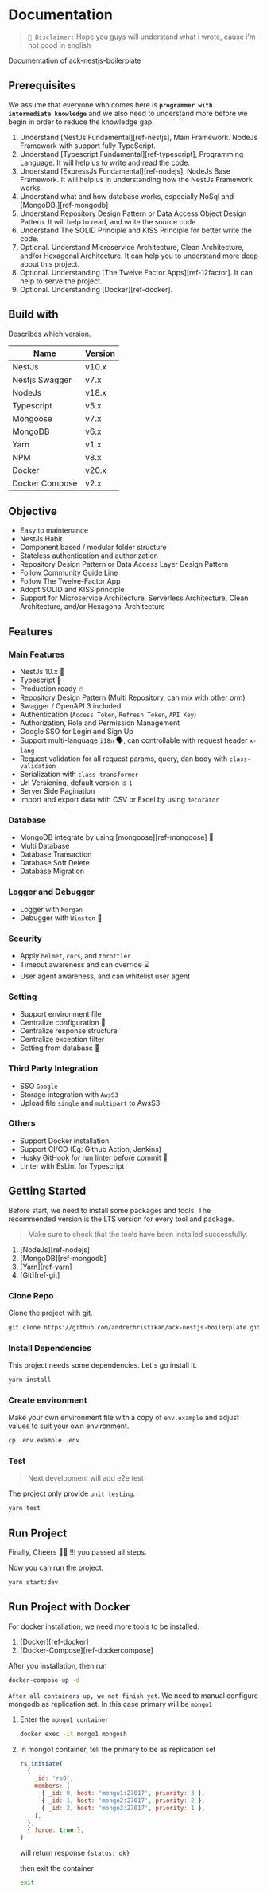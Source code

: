 # Documentation

> `👋 Disclaimer:` Hope you guys will understand what i wrote, cause i'm not good in english

Documentation of ack-nestjs-boilerplate

## Prerequisites

We assume that everyone who comes here is **`programmer with intermediate knowledge`** and we also need to understand more before we begin in order to reduce the knowledge gap.

1. Understand [NestJs Fundamental][ref-nestjs], Main Framework. NodeJs Framework with support fully TypeScript.
2. Understand [Typescript Fundamental][ref-typescript], Programming Language. It will help us to write and read the code.
3. Understand [ExpressJs Fundamental][ref-nodejs], NodeJs Base Framework. It will help us in understanding how the NestJs Framework works.
4. Understand what and how database works, especially NoSql and [MongoDB.][ref-mongodb]
5. Understand Repository Design Pattern or Data Access Object Design Pattern. It will help to read, and write the source code
6. Understand The SOLID Principle and KISS Principle for better write the code.
7. Optional. Understand Microservice Architecture, Clean Architecture, and/or Hexagonal Architecture. It can help you to understand more deep about this project.
8. Optional. Understanding [The Twelve Factor Apps][ref-12factor]. It can help to serve the project.
9. Optional. Understanding [Docker][ref-docker].

## Build with

Describes which version.

| Name           | Version |
| -------------- | ------- |
| NestJs         | v10.x   |
| Nestjs Swagger | v7.x    |
| NodeJs         | v18.x   |
| Typescript     | v5.x    |
| Mongoose       | v7.x    |
| MongoDB        | v6.x    |
| Yarn           | v1.x    |
| NPM            | v8.x    |
| Docker         | v20.x   |
| Docker Compose | v2.x    |

## Objective

- Easy to maintenance
- NestJs Habit
- Component based / modular folder structure
- Stateless authentication and authorization
- Repository Design Pattern or Data Access Layer Design Pattern
- Follow Community Guide Line
- Follow The Twelve-Factor App
- Adopt SOLID and KISS principle
- Support for Microservice Architecture, Serverless Architecture, Clean Architecture, and/or Hexagonal Architecture

## Features

### Main Features

- NestJs 10.x 🥳
- Typescript 🚀
- Production ready 🔥
- Repository Design Pattern (Multi Repository, can mix with other orm)
- Swagger / OpenAPI 3 included
- Authentication (`Access Token`, `Refresh Token`, `API Key`)
- Authorization, Role and Permission Management
- Google SSO for Login and Sign Up
- Support multi-language `i18n` 🗣, can controllable with request header `x-lang`
- Request validation for all request params, query, dan body with `class-validation`
- Serialization with `class-transformer`
- Url Versioning, default version is `1`
- Server Side Pagination
- Import and export data with CSV or Excel by using `decorator`

### Database

- MongoDB integrate by using [mongoose][ref-mongoose] 🎉
- Multi Database
- Database Transaction
- Database Soft Delete
- Database Migration

### Logger and Debugger

- Logger with `Morgan`
- Debugger with `Winston` 📝

### Security

- Apply `helmet`, `cors`, and `throttler`
- Timeout awareness and can override ⌛️
- User agent awareness, and can whitelist user agent

### Setting

- Support environment file
- Centralize configuration 🤖
- Centralize response structure
- Centralize exception filter
- Setting from database 🗿

### Third Party Integration

- SSO `Google`
- Storage integration with `AwsS3`
- Upload file `single` and `multipart` to AwsS3

### Others

- Support Docker installation
- Support CI/CD (Eg: Github Action, Jenkins)
- Husky GitHook for run linter before commit 🐶
- Linter with EsLint for Typescript

## Getting Started

Before start, we need to install some packages and tools.
The recommended version is the LTS version for every tool and package.

> Make sure to check that the tools have been installed successfully.

1. [NodeJs][ref-nodejs]
2. [MongoDB][ref-mongodb]
3. [Yarn][ref-yarn]
4. [Git][ref-git]

### Clone Repo

Clone the project with git.

```bash
git clone https://github.com/andrechristikan/ack-nestjs-boilerplate.git
```

### Install Dependencies

This project needs some dependencies. Let's go install it.

```bash
yarn install
```

### Create environment

Make your own environment file with a copy of `env.example` and adjust values to suit your own environment.

```bash
cp .env.example .env
```

### Test

> Next development will add e2e test

The project only provide `unit testing`.

```bash
yarn test
```

## Run Project

Finally, Cheers 🍻🍻 !!! you passed all steps.

Now you can run the project.

```bash
yarn start:dev
```

## Run Project with Docker

For docker installation, we need more tools to be installed.

1. [Docker][ref-docker]
2. [Docker-Compose][ref-dockercompose]

After you installation, then run

```bash
docker-compose up -d
```

`After all containers up, we not finish yet`. We need to manual configure mongodb as replication set.
In this case primary will be `mongo1`

1. Enter the `mongo1 container`

   ```bash
   docker exec -it mongo1 mongosh
   ```

2. In mongo1 container, tell the primary to be as replication set

   ```js
   rs.initiate(
     {
       _id: 'rs0',
       members: [
         { _id: 0, host: 'mongo1:27017', priority: 3 },
         { _id: 1, host: 'mongo2:27017', priority: 2 },
         { _id: 2, host: 'mongo3:27017', priority: 1 },
       ],
     },
     { force: true },
   )
   ```

   will return response `{status: ok}`

   then exit the container

   ```bash
   exit
   ```
